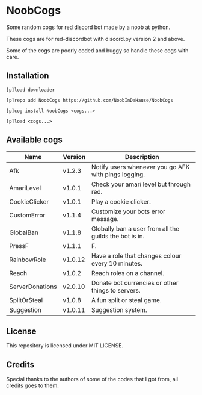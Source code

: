 # NoobCogs

Some random cogs for red discord bot made by a noob at python.

These cogs are for red-discordbot with discord.py version 2 and above.

Some of the cogs are poorly coded and buggy so handle these cogs with care.

## Installation

```
[p]load downloader

[p]repo add NoobCogs https://github.com/NoobInDaHause/NoobCogs

[p]cog install NoobCogs <cogs...>

[p]load <cogs...>
```

## Available cogs

| Name            |  Version  | Description                                                      |
| --------------- | --------- | ---------------------------------------------------------------- |
| Afk             |  v1.2.3   | Notify users whenever you go AFK with pings logging.             |
| AmariLevel      |  v1.0.1   | Check your amari level but through red.                          |
| CookieClicker   |  v1.0.1   | Play a cookie clicker.                                           |
| CustomError     |  v1.1.4   | Customize your bots error message.                               |
| GlobalBan       |  v1.1.8   | Globally ban a user from all the guilds the bot is in.           |
| PressF          |  v1.1.1   | F.                                                               |
| RainbowRole     |  v1.0.12  | Have a role that changes colour every 10 minutes.                |
| Reach           |  v1.0.2   | Reach roles on a channel.                                        |
| ServerDonations |  v2.0.10  | Donate bot currencies or other things to servers.                |
| SplitOrSteal    |  v1.0.8   | A fun split or steal game.                                       |
| Suggestion      |  v1.0.11  | Suggestion system.                                               |

## License

This repository is licensed under MIT LICENSE.

## Credits

Special thanks to the authors of some of the codes that I got from, all credits goes to them.
